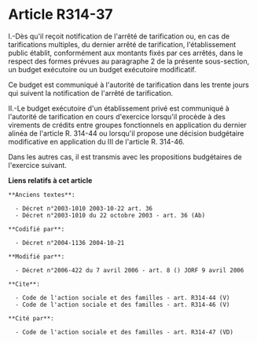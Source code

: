 # Article R314-37

I.-Dès qu'il reçoit notification de l'arrêté de tarification ou, en cas de tarifications multiples, du dernier arrêté de
tarification, l'établissement public établit, conformément aux montants fixés par ces arrêtés, dans le respect des formes
prévues au paragraphe 2 de la présente sous-section, un budget exécutoire ou un budget exécutoire modificatif. 

Ce budget est communiqué à l'autorité de tarification dans les trente jours qui suivent la notification de l'arrêté de
tarification. 

II.-Le budget exécutoire d'un établissement privé est communiqué à l'autorité de tarification en cours d'exercice lorsqu'il
procède à des virements de crédits entre groupes fonctionnels en application du dernier alinéa de l'article R. 314-44 ou
lorsqu'il propose une décision budgétaire modificative en application du III de l'article R. 314-46. 

Dans les autres cas, il est transmis avec les propositions budgétaires de l'exercice suivant.

**Liens relatifs à cet article**

	**Anciens textes**:

	  - Décret n°2003-1010 2003-10-22 art. 36
	  - Décret n°2003-1010 du 22 octobre 2003 - art. 36 (Ab)

	**Codifié par**:

	  - Décret n°2004-1136 2004-10-21

	**Modifié par**:

	  - Décret n°2006-422 du 7 avril 2006 - art. 8 () JORF 9 avril 2006

	**Cite**:

	  - Code de l'action sociale et des familles - art. R314-44 (V)
	  - Code de l'action sociale et des familles - art. R314-46 (V)

	**Cité par**:

	  - Code de l'action sociale et des familles - art. R314-47 (VD)
